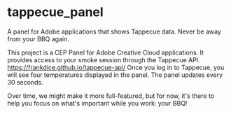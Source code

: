 # tappecue_panel
A panel for Adobe applications that shows Tappecue data. Never be away from your BBQ again.

This project is a CEP Panel for Adobe Creative Cloud applications. It provides access to your smoke session through the Tappecue API. https://frankdice.github.io/tappecue-api/ Once you log in to Tappecue, you will see four temperatures displayed in the panel. The panel updates every 30 seconds.

Over time, we might make it more full-featured, but for now, it's there to help you focus on what's important while you work: your BBQ!
